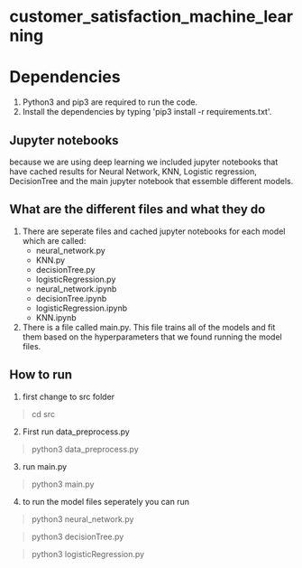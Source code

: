 # customer_satisfaction_machine_learning
# Dependencies
1) Python3 and pip3 are required to run the code.
2) Install the dependencies by typing 'pip3 install -r requirements.txt'.

## Jupyter notebooks
because we are using deep learning we included  jupyter notebooks that have cached results for Neural Network, KNN, Logistic regression, DecisionTree and the main jupyter notebook that essemble different models.

## What are the different files and what they do
1) There are seperate files and cached jupyter notebooks for each model which are called: 
   * neural_network.py
   * KNN.py
   * decisionTree.py
   * logisticRegression.py 
   * neural_network.ipynb 
   * decisionTree.ipynb
   * logisticRegression.ipynb
   * KNN.ipynb 
2) There is a file called main.py. This file trains all of the models and fit them based on the hyperparameters that we found running the model files.

## How to run 

1) first change to src folder 
> cd src
2) First run data_preprocess.py
> python3 data_preprocess.py  
3) run main.py
> python3 main.py 
4) to run the model files seperately you can run 
> python3 neural_network.py

> python3 decisionTree.py   

> python3 logisticRegression.py



